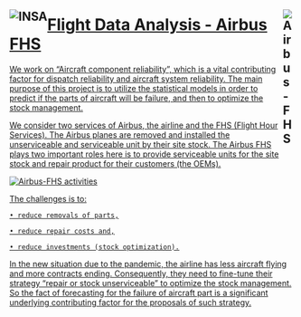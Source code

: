 ## <a href="http://www.insa-toulouse.fr/" ><img src="http://www.math.univ-toulouse.fr/~besse/Wikistat/Images/Logo_INSAvilletoulouse-RVB.png" style="float:left; max-width: 80px; display: inline" alt="INSA"/>
## <a href="https://services.airbus.com/en/aircraft-availability/flight-hour-services.html" ><img src="https://github.com/nghitruyen/Flight_Data_Analysis/blob/main/images/logo-AirbusFHS.png" style="float:right; max-width: 20px; display: inline" alt="Airbus-FHS"/>

  
# Flight Data Analysis - Airbus FHS

We work on “Aircraft component reliability”, which is a vital contributing factor for dispatch reliability and aircraft system reliability. The main purpose of this project is to utilize the statistical models in order to predict if the parts of aircraft will be failure, and then to optimize the stock management.

We consider two services of Airbus, the airline and the FHS (Flight Hour Services). The Airbus planes are removed and installed the unserviceable and serviceable unit by their site stock. The Airbus FHS plays two important roles here is to provide serviceable units for the site stock and repair product for their customers (the OEMs).

![Airbus-FHS activities](https://github.com/nghitruyen/Flight_Data_Analysis/blob/main/images/AirbusFHS_activities.png)

The challenges is to:

    • reduce removals of parts,
    
    • reduce repair costs and,
    
    • reduce investments (stock optimization).
    
In the new situation due to the pandemic, the airline has less aircraft flying and more contracts ending. Consequently, they need to fine-tune their strategy “repair or stock unserviceable” to optimize the stock management. So the fact of forecasting for the failure of aircraft part is a significant underlying contributing factor for the proposals of such strategy. 

